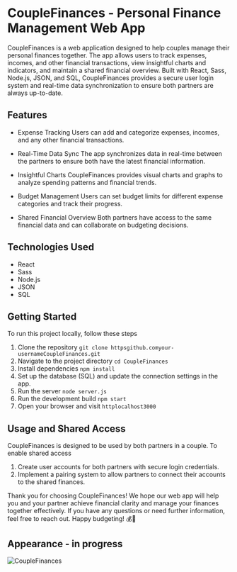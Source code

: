 # CoupleFinances - Personal Finance Management Web App

CoupleFinances is a web application designed to help couples manage their personal finances together. The app allows users to track expenses, incomes, and other financial transactions, view insightful charts and indicators, and maintain a shared financial overview. Built with React, Sass, Node.js, JSON, and SQL, CoupleFinances provides a secure user login system and real-time data synchronization to ensure both partners are always up-to-date.

## Features

- Expense Tracking Users can add and categorize expenses, incomes, and any other financial transactions.

- Real-Time Data Sync The app synchronizes data in real-time between the partners to ensure both have the latest financial information.

- Insightful Charts CoupleFinances provides visual charts and graphs to analyze spending patterns and financial trends.

- Budget Management Users can set budget limits for different expense categories and track their progress.

- Shared Financial Overview Both partners have access to the same financial data and can collaborate on budgeting decisions.

## Technologies Used

- React
- Sass
- Node.js
- JSON
- SQL

## Getting Started

To run this project locally, follow these steps

1. Clone the repository `git clone httpsgithub.comyour-usernameCoupleFinances.git`
2. Navigate to the project directory `cd CoupleFinances`
3. Install dependencies `npm install`
4. Set up the database (SQL) and update the connection settings in the app.
5. Run the server `node server.js`
6. Run the development build `npm start`
7. Open your browser and visit `httplocalhost3000`

## Usage and Shared Access

CoupleFinances is designed to be used by both partners in a couple. To enable shared access

1. Create user accounts for both partners with secure login credentials.
2. Implement a pairing system to allow partners to connect their accounts to the shared finances.


Thank you for choosing CoupleFinances! We hope our web app will help you and your partner achieve financial clarity and manage your finances together effectively. If you have any questions or need further information, feel free to reach out. Happy budgeting! 💰🤝

## Appearance - in progress
![CoupleFinances](httpsgithub.comVictorhtfCoupleFinancesassets126508458cd167008-3716-48a4-bfe5-7b3a72613f23)
